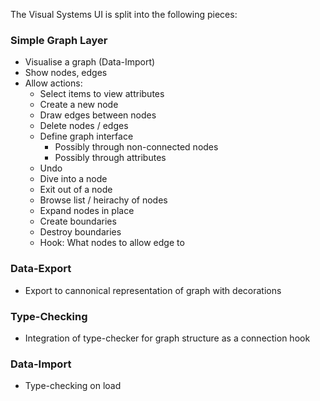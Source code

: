 

The Visual Systems UI is split into the following pieces:

### Simple Graph Layer

* Visualise a graph (Data-Import)
* Show nodes, edges
* Allow actions:
	- Select items to view attributes
	- Create a new node
	- Draw edges between nodes
	- Delete nodes / edges
	- Define graph interface
		+ Possibly through non-connected nodes
		+ Possibly through attributes
	- Undo
	- Dive into a node
	- Exit out of a node
	- Browse list / heirachy of nodes
	- Expand nodes in place
	- Create boundaries
	- Destroy boundaries
	- Hook: What nodes to allow edge to

### Data-Export

* Export to cannonical representation of graph with decorations

### Type-Checking

* Integration of type-checker for graph structure as a connection hook

### Data-Import

* Type-checking on load
